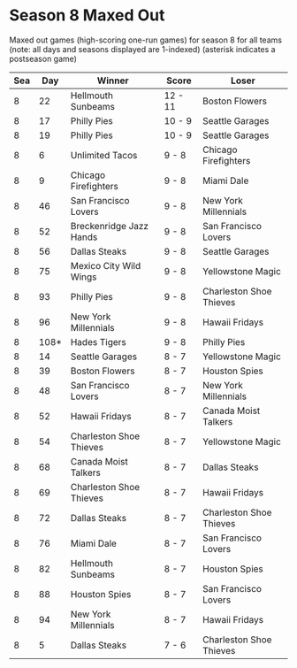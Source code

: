 # Season 8 Maxed Out



Maxed out games (high-scoring one-run games) for season 8 for all teams (note: all days and seasons displayed are 1-indexed) (asterisk indicates a postseason game)


| Sea | Day | Winner | Score | Loser | 
| ------ |------ |------ |------ |------ |
| 8 | 22 | Hellmouth Sunbeams | 12 - 11 | Boston Flowers | 
| 8 | 17 | Philly Pies | 10 - 9 | Seattle Garages | 
| 8 | 19 | Philly Pies | 10 - 9 | Seattle Garages | 
| 8 | 6 | Unlimited Tacos | 9 - 8 | Chicago Firefighters | 
| 8 | 9 | Chicago Firefighters | 9 - 8 | Miami Dale | 
| 8 | 46 | San Francisco Lovers | 9 - 8 | New York Millennials | 
| 8 | 52 | Breckenridge Jazz Hands | 9 - 8 | San Francisco Lovers | 
| 8 | 56 | Dallas Steaks | 9 - 8 | Seattle Garages | 
| 8 | 75 | Mexico City Wild Wings | 9 - 8 | Yellowstone Magic | 
| 8 | 93 | Philly Pies | 9 - 8 | Charleston Shoe Thieves | 
| 8 | 96 | New York Millennials | 9 - 8 | Hawaii Fridays | 
| 8 | 108* | Hades Tigers | 9 - 8 | Philly Pies | 
| 8 | 14 | Seattle Garages | 8 - 7 | Yellowstone Magic | 
| 8 | 39 | Boston Flowers | 8 - 7 | Houston Spies | 
| 8 | 48 | San Francisco Lovers | 8 - 7 | New York Millennials | 
| 8 | 52 | Hawaii Fridays | 8 - 7 | Canada Moist Talkers | 
| 8 | 54 | Charleston Shoe Thieves | 8 - 7 | Yellowstone Magic | 
| 8 | 68 | Canada Moist Talkers | 8 - 7 | Dallas Steaks | 
| 8 | 69 | Charleston Shoe Thieves | 8 - 7 | Hawaii Fridays | 
| 8 | 72 | Dallas Steaks | 8 - 7 | Charleston Shoe Thieves | 
| 8 | 76 | Miami Dale | 8 - 7 | San Francisco Lovers | 
| 8 | 82 | Hellmouth Sunbeams | 8 - 7 | Houston Spies | 
| 8 | 88 | Houston Spies | 8 - 7 | San Francisco Lovers | 
| 8 | 94 | New York Millennials | 8 - 7 | Hawaii Fridays | 
| 8 | 5 | Dallas Steaks | 7 - 6 | Charleston Shoe Thieves | 


